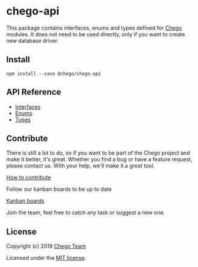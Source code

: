 # chego-api

This package contains interfaces, enums and types defined for [Chego](https://github.com/orgs/chegojs) modules. It does not need to be used directly, only if you want to create new database driver.

## Install
```
npm install --save @chego/chego-api
```
## API Reference
* [Interfaces](https://github.com/chegojs/chego-api/blob/master/src/interfaces.ts)
* [Enums](https://github.com/chegojs/chego-api/blob/master/src/enums.ts)
* [Types](https://github.com/chegojs/chego-api/blob/master/src/types.ts)



## Contribute
There is still a lot to do, so if you want to be part of the Chego project and make it better, it's great.
Whether you find a bug or have a feature request, please contact us. With your help, we'll make it a great tool.

[How to contribute](https://github.com/orgs/chegojs/chego/CONTRIBUTING.md)

Follow our kanban boards to be up to date

[Kanban boards](https://github.com/orgs/chegojs/projects/1)

Join the team, feel free to catch any task or suggest a new one.

## License

Copyright (c) 2019 [Chego Team](https://github.com/orgs/chegojs/people)

Licensed under the [MIT license](LICENSE).
